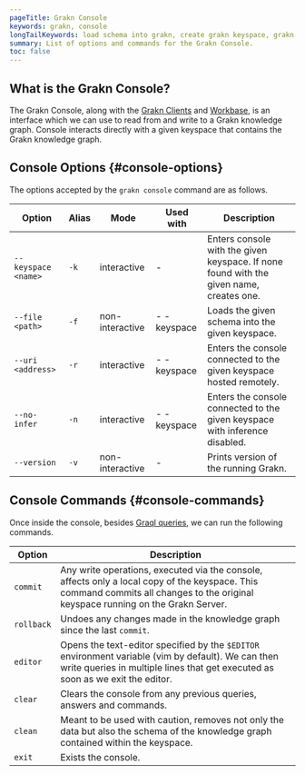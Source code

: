 ```yaml
---
pageTitle: Grakn Console
keywords: grakn, console
longTailKeywords: load schema into grakn, create grakn keyspace, grakn console
summary: List of options and commands for the Grakn Console.
toc: false
---
```


## What is the Grakn Console?
The Grakn Console, along with the [Grakn Clients](../03-client-api/00-overview.md) and [Workbase](...), is an interface which we can use to read from and write to a Grakn knowledge graph. Console interacts directly with a given keyspace that contains the Grakn knowledge graph.

## Console Options {#console-options}

The options accepted by the `grakn console` command are as follows.

| Option               | Alias | Mode            | Used with   | Description                                                                             |
|----------------------|-------|-----------------|-------------|---------------------------------------------------------------------------------------- |
| `--keyspace <name>`  | `-k`  | interactive     | -           | Enters console with the given keyspace. If none found with the given name, creates one. |
| `--file <path>`      | `-f`  | non-interactive | - -keyspace | Loads the given schema into the given keyspace.                                         |
| `--uri <address>`    | `-r`  | interactive     | - -keyspace | Enters the console connected to the given keyspace hosted remotely.                     |
| `--no-infer`         | `-n`  | interactive     | - -keyspace | Enters the console connected to the given keyspace with inference disabled.             |
| `--version`          | `-v`  | non-interactive | -           | Prints version of the running Grakn.                                                    |

<!-- ### Selecting/creating a keyspace
To enter an existing or new keyspace, we use the `--keyspace` (or `-k`) option followed by the name of the keyspace. The name may only contain alphanumeric values and underscores.

```
./grakn console --keyspace keyspace_name
```

### Loading a schema into a keyspace
To load a [schema](../09-schema/00-overview.md.md) into a keyspace, we use the `--file` (or `-f`) option followed by the path to the schema (`.gql`) file. In addition, we need to [select the keyspace](#selecting/creating-a-keyspace) into which the schema should be loaded. Note that if the keyspace has not yet been created, this command also creates a new keyspace with the given name.

```
./grakn console -k keyspace_name --file path/to/schema.gql
```

### Entering a remote keyspace
If the keyspace of interest is hosted remotely, we use the `--uri` (or `r`) option followed by the target URI. In addition, we need to [select the keyspace](#selecting/creating-a-keyspace) that we would like to enter.

```
./grakn console -k keyspace_name --uri the-uri-hosting-the-keyspace
```

### Disabling inference
If we intend to ignore [inferred instances of data](...) when querying the knowledge graph, we use the `-no-infer` (or `-n`).

```
./grakn console -k keyspace_name --no-infer
```

### Viewing the Grakn's version
To find out which version of Grakn is installed, we use the `--version` (or `-v`) option. -->

## Console Commands {#console-commands}

Once inside the console, besides [Graql queries](../10-query/00-overview.md), we can run the following commands.

| Option     | Description                                                                                                                                                                           |
|------------| ------------------------------------------------------------------------------------------------------------------------------------------------------------------------------------- |
| `commit`   | Any write operations, executed via the console, affects only a local copy of the keyspace. This command commits all changes to the original keyspace running on the Grakn Server.     |
| `rollback` | Undoes any changes made in the knowledge graph since the last `commit`.                                                                                                               |
| `editor`   | Opens the text-editor specified by the `$EDITOR` environment variable (vim by default). We can then write queries in multiple lines that get executed as soon as we exit the editor.  |
| `clear`    | Clears the console from any previous queries, answers and commands.                                                                                                                   |
| `clean`    | Meant to be used with caution, removes not only the data but also the schema of the knowledge graph contained within the keyspace.                                                    |
| `exit`     | Exists the console.                                                                                                                                                                   |

<!-- ### Committing changes
Any write operations executed via the console affects only a _local_ copy of the keyspace that contains the altered knowledge graph. In order for these changes to be reflected on the original keyspace running on the Grakn Server, we use the `commit` command.

### Rolling back changes
As the name suggests, we use the `rollback` command to undo any uncommitted changes. This rolls the state of the knowledge graph back to how it was right after the last `commit` was made.

### Running multiline queries
The Grakn Console, at the moment, does not support multiline entries. However, we can use the `edit` command to open the text editor specified by the $EDITOR environment variable (vim by default). This will then allows us to write one or more queries in multiple lines and have them run as soon as we exit the text editor.

### Clearing the console
In order to clear the console from any previous queries, answers and commands, we use the `clear` command.

### Deleting the entire knowledge graph
Meant to be used with caution, the `clean` command removes not only the data but also the schema of the knowledge graph contained within the entered keyspace. This is an irreversible act that results in an empty keyspace.

### Exiting the console
To exit the console, we use the `exit` command. -->